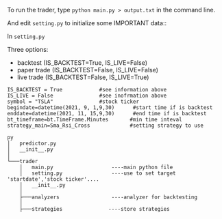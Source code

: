 To run the trader, type `python main.py > output.txt` in the command line.

And edit  `setting.py` to initialize some IMPORTANT data::

In `setting.py`

Three options:
 - backtest (IS_BACKTEST=True, IS_LIVE=False)
 - paper trade (IS_BACKTEST=False, IS_LIVE=False)
 - live trade (IS_BACKTEST=False, IS_LIVE=True)

```
IS_BACKTEST = True            #see information above  
IS_LIVE = False               #see inofrmation above  
symbol = "TSLA"               #stock ticker  
begindate=datetime(2021, 9, 1,9,30)      #start time if is backtest  
enddate=datetime(2021, 11, 15,9,30)      #end time if is backtest  
bt_timeframe=bt.TimeFrame.Minutes       #min time inteval  
strategy_main=Sma_Rsi_Cross             #setting strategy to use
```
```
py
│   predictor.py
│   __init__.py
│   
└───trader
    │   main.py	                  ----main python file
    │   setting.py                ----use to set target 'startdate','stock ticker'....
    │   __init__.py
    │   
    ├───analyzers                 ----analyzer for backtesting
    │           
    ├───strategies               ----store strategies
```


